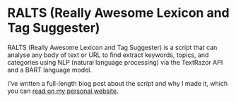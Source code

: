 # RALTS (Really Awesome Lexicon and Tag Suggester)

RALTS (Really Awesome Lexicon and Tag Suggester) is a script that can analyse any body of text or URL to find extract keywords, topics, and categories using NLP (natural language processing) via the TextRazor API and a BART language model.

I've written a full-length blog post about the script and why I made it, which you can [read on my personal website](https://lukealexdavis.co.uk/post/introducing-ralts/).

